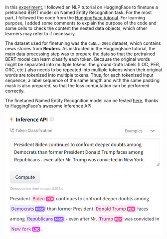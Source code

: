 In this [experiment](token-classification.ipynb), I followed an NLP tutorial on HuggingFace to finetune a pretrained BERT model on Named Entity Recognition task. For the most part, I followed the code from the [HuggingFace tutorial](https://huggingface.co/learn/nlp-course/chapter7/2?fw=pt). For learning purpose, I added some comments to explain the purpose of the code and some cells to check the content the nested data objects, which other learners may refer to if necessary.

The dataset used for finetuning was the `CoNLL-2003` dataset, which contains news stories from **Reuters**. As instructed in the HuggingFace tutorial, the main data processing step was to prepare the data so that the pretrained BERT model can learn classify each token. Because the original words might be separated into multiple tokens, the ground-truth labels (LOC, PER, ORG, etc.) also needs to be repeated into multiple tokens when their original words are tokenized into multiple tokens. Thus, for each tokenized input sequence, a label sequence of the same length and with the same padding mask is also prepared, so that the loss computation can be performed correctly.

The finetuned Named Entity Recognition model can be tested [here](https://huggingface.co/thuann2cats/bert-finetuned-ner-HF-tutorial-using-Trainer), thanks to HuggingFace's awesome Inference API.

![Inference-API-NER-HF.PNG](Inference-API-NER-HF.PNG)


